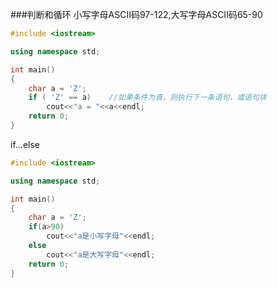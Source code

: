 ###判断和循环
小写字母ASCII码97-122,大写字母ASCII码65-90
```cpp
#include <iostream>

using namespace std;

int main()
{
	char a = 'Z';
	if ( 'Z' == a)    //如果条件为真，则执行下一条语句，或语句块
		cout<<"a = "<<a<<endl;
	return 0;
}
```
if...else
```cpp
#include <iostream>

using namespace std;

int main()
{
	char a = 'Z';
	if(a>90)
		cout<<"a是小写字母"<<endl;
	else
		cout<<"a是大写字母"<<endl;
	return 0;
}
```
